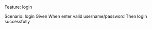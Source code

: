 Feature: login
  

  Scenario: login
    Given 
    When enter valid username/password
    Then login successfully